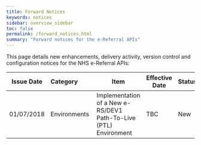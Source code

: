 ```yaml
---
title: Forward Notices
keywords: notices
sidebar: overview_sidebar
toc: false
permalink: /forward_notices.html
summary: "Forward notices for the e-Referral APIs"
---
```


This page details new enhancements, delivery activity, version control and configuration notices for the NHS e-Referral APIs:

| Issue Date | Category&nbsp;&nbsp;&nbsp;&nbsp;&nbsp;&nbsp;&nbsp;&nbsp; | Item | Effective Date | Status |
| ---------- | -------- | ---- | -------------- | ------ |
| 01/07/2018 | Environments | Implementation of a New e-RS/DEV1 Path-To-Live (PTL) Environment | TBC | New |

